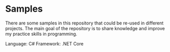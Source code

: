 # Samples
There are some samples in this repository that could be re-used in different projects. 
The main goal of the repository is to share knowledge and improve my practice skills in programming.  

Language: C# 
Framework: .NET Core
